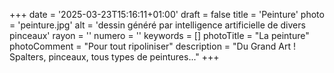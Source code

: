 +++
date = '2025-03-23T15:16:11+01:00'
draft = false
title = 'Peinture'
photo = 'peinture.jpg'
alt = 'dessin généré par intelligence artificielle de divers pinceaux'
rayon = ''
numero = ''
keywords = []
photoTitle = "La peinture"
photoComment = "Pour tout ripoliniser"
description = "Du Grand Art !<br>Spalters, pinceaux, tous types de peintures..."
+++
